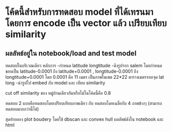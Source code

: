 # โค้ดนี้สำหรับการทดสอบ model ที่ได้เทรนมา โดยการ encode เป็น vector แล้ว เปรียบเทียบ similarity
## ผลลัพธ์อยู่ใน notebook/load and test model

ทดสอบในบริเวณเดียว
หลักการ
-กำหนด latitude longtitude
-ดึงรูปจาก salem โดยกำหนดขอบเป็น latitude-0.0001 ถึง latitude+0.0001  , longtitude-0.0001 ถึง longtitude+0.0001 โดย 0.0001 คือ 11 เมตร เป็นภาพในเขต 22*22 ตารางเมตรรอบจุด lat long
-นำรูปไป embed กับ model และ เทียบ similarity

cut off similarity ของ หมู่บ้านเดียวกันหรือไม่ในโค้ดนี้คือ 0.8

ทดสอบ 2 แบบคือทดสอบโดยเปรียบเทียบภาพเดียว กับ ทดสอบโดยเฉลี่ยกับ 4 ภาพข้างๆ (สามารถทดสอบมากกว่านี้ได้)

สุดท้ายลอง plot boudery โดยใช้ dbscan และ convex hull
ผลลัพธ์ดังใน notebook และ html
